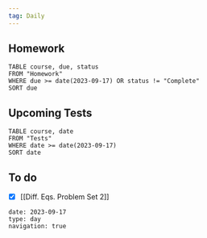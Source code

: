 ```yaml
---
tag: Daily
---
```

## Homework
```dataview
TABLE course, due, status
FROM "Homework" 
WHERE due >= date(2023-09-17) OR status != "Complete"
SORT due
```
## Upcoming Tests
```dataview
TABLE course, date
FROM "Tests" 
WHERE date >= date(2023-09-17)
SORT date
```
## To do
- [x] [[Diff. Eqs. Problem Set 2]]

```gEvent
date: 2023-09-17
type: day
navigation: true
```